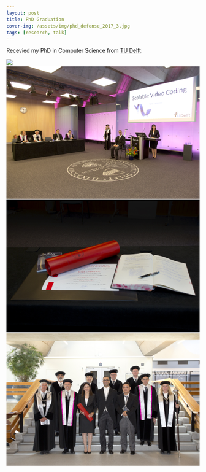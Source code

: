 ```yaml
---
layout: post
title: PhD Graduation
cover-img: /assets/img/phd_defense_2017_3.jpg
tags: [research, talk]
---
```


Recevied my PhD in Computer Science from [TU Delft](https://www.tudelft.nl/en/).

<img src="/assets/img/phd_defense_2017_8.PNG"/>

<img src="/assets/img/phd_defense_2017_1.jpg"/>

<img src="/assets/img/phd_defense_2017_4.jpg"/>

<img src="/assets/img/phd_defense_2017_7.jpg"/>
